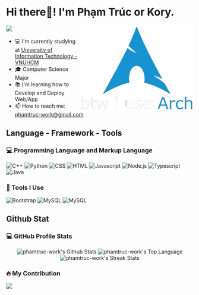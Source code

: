 <h1>
Hi there👋! I'm Phạm Trúc or Kory.
</h1>
<img src="i use arch btw.png" align="right" height="230"/>
<img src="https://readme-typing-svg.herokuapp.com/?font=Segeo-UI&size=35&center=true&vCenter=true&width=500&height=70&duration=3000&lines=Phạm+Thạch+Thanh+Trúc;Kory+The+Korgy;CS+Major;Web+Dev+Beginner;Dev+Ops+Wannabe" />

<ul>
    <li> 💻 I'm currently studying at <a href="https://en.uit.edu.vn/">University of Information Technology - VNUHCM</a> </li>
    <li> 🎓 Computer Science Major </li>
    <li> 📚 I'm learning how to Develop and Deploy Web/App </li>
    <li> 📫 How to reach me: <a href="mailto: phamtruc-work@gmail.com">phamtruc-work@gmail.com</a></li>
</ul>

<h2>
Language - Framework - Tools
</h2>
<h3>💻 Programming Language and Markup Language</h3>
<p>
<img alt="C++" src="https://img.shields.io/badge/C%2B%2B-00599C?style=for-the-badge&logo=c%2B%2B&logoColor=white"></a>
<img alt="Python" src="https://img.shields.io/badge/Python-14354C?style=for-the-badge&logo=python&logoColor=white"></a>
<img alt="CSS" src="https://img.shields.io/badge/CSS-239120?&style=for-the-badge&logo=css3&logoColor=white"></a>
<img alt="HTML" src="https://img.shields.io/badge/HTML5-E34F26?style=for-the-badge&logo=html5&logoColor=white"></a>
<img alt="Javascript" src="https://img.shields.io/badge/JavaScript-323330?style=for-the-badge&logo=javascript&logoColor=F7DF1E"></a>
<img alt="Node.js" src="https://img.shields.io/badge/Node.js-43853D?style=for-the-badge&logo=node.js&logoColor=white"></a>
<img alt="Typescript" src="https://img.shields.io/badge/TypeScript-007ACC?style=for-the-badge&logo=typescript&logoColor=white"></a>
<img alt="Java" src="https://img.shields.io/badge/Java-ED8B00?style=for-the-badge&logo=openjdk&logoColor=white"></a>
</p>

<h3>🧰 Tools I Use</h3>
<p>
<img alt="Bootstrap" src="https://img.shields.io/badge/Bootstrap-563D7C?style=for-the-badge&logo=bootstrap&logoColor=white"></a>
<img alt="MySQL" src="https://img.shields.io/badge/MySQL-00000F?style=for-the-badge&logo=mysql&logoColor=white"></a>
<img alt="MySQL" src="https://img.shields.io/badge/MongoDB-4EA94B?style=for-the-badge&logo=mongodb&logoColor=white"></a>
</p>

<h2>
Github Stat
</h2>

<h3>💻 GitHub Profile Stats</h3>
<p align="center">
    <img alt="phamtruc-work's Github Stats" src="https://github-readme-stats.vercel.app/api?username=phamtruc-work&show_icons=true&theme=nord&rank_icon=percentile&show=discussions_answered&line_height=24&border_radius=10&hide_border=true" height="192px"/>
    <img alt="phamtruc-work's Top Language" src="https://github-readme-stats.vercel.app/api/top-langs/?username=phamtruc-work&layout=compact&theme=nord&hide_border=true&border_radius=6" height="192px"/>
    <img alt="phamtruc-work's Streak Stats" src="https://streak-stats.demolab.com/?user=phamtruc-work&count_private=false&theme=nord&border_radius=10&hide_border=true" height="192px"/>
</p>
        
<h3>🔥 My Contribution</h3>
<img src="https://github-readme-activity-graph.vercel.app/graph?username=phamtruc-work&theme=nord&radius=10&hide_border=true">

